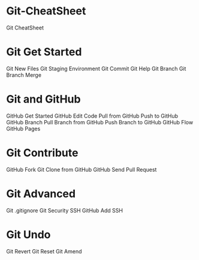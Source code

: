 # Git-CheatSheet
Git CheatSheet


# Git Get Started
Git New Files
Git Staging Environment
Git Commit
Git Help
Git Branch
Git Branch Merge

# Git and GitHub
GitHub Get Started
GitHub Edit Code
Pull from GitHub
Push to GitHub
GitHub Branch
Pull Branch from GitHub
Push Branch to GitHub
GitHub Flow
GitHub Pages

# Git Contribute
GitHub Fork
Git Clone from GitHub
GitHub Send Pull Request

# Git Advanced
Git .gitignore
Git Security SSH
GitHub Add SSH

# Git Undo
Git Revert
Git Reset
Git Amend
